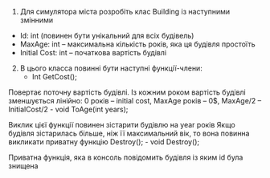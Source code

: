1. Для симулятора міста розробіть клас Building із наступними змінними

- Id: int (повинен бути унікальний для всіх будівель)
- MaxAge: int – максимальна кількість років, яка ця будівля простоїть
- Initial Cost: int – початкова вартість будівлі

2. В цього класса повинні бути наступні функції-члени:
    - Int GetCost();

Повертає поточну вартість будівлі. Із кожним роком вартість будівлі зменшується лінійно: 0 років – initial cost, MaxAge років – 0$, MaxAge/2 – InitialCost/2
    - void ToAge(int years);

Виклик цієї функції повинен зістарити будівлю на year років
Якщо будівля зістарилась більше, ніж її максимальний вік, то вона повинна викликати приватну функцію Destroy();
    - void Destroy();

Приватна функція, яка в консоль повідомить будівля із яким id була знищена